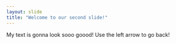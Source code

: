 ```yaml
---
layout: slide
title: "Welcome to our second slide!"
---
```

My text is gonna look sooo goood!
Use the left arrow to go back!
